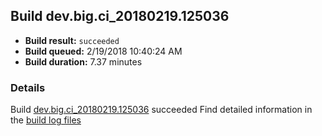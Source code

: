 ## Build dev.big.ci_20180219.125036
- **Build result:** `succeeded`
- **Build queued:** 2/19/2018 10:40:24 AM
- **Build duration:** 7.37 minutes
### Details
Build [dev.big.ci_20180219.125036](https://winappstudio.visualstudio.com/web/build.aspx?pcguid=a4ef43be-68ce-4195-a619-079b4d9834c2&builduri=vstfs%3a%2f%2f%2fBuild%2fBuild%2f25036) succeeded
Find detailed information in the [build log files](https://uwpctdiags.blob.core.windows.net/buildlogs/dev.big.ci_20180219.125036_logs.zip)
